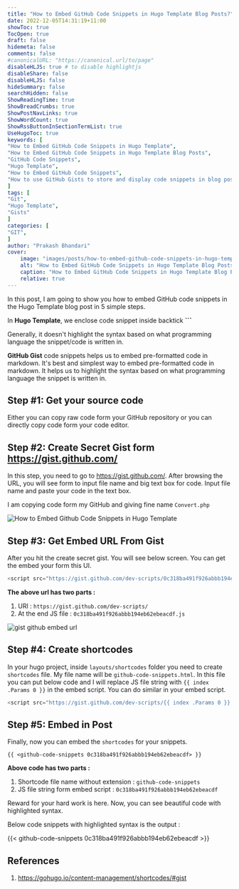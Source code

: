 ```yaml
---
title: "How to Embed GitHub Code Snippets in Hugo Template Blog Posts?"
date: 2022-12-05T14:31:19+11:00
showToc: true
TocOpen: true
draft: false
hidemeta: false
comments: false
#canonicalURL: "https://canonical.url/to/page"
disableHLJS: true # to disable highlightjs
disableShare: false
disableHLJS: false
hideSummary: false
searchHidden: false
ShowReadingTime: true
ShowBreadCrumbs: true
ShowPostNavLinks: true
ShowWordCount: true
ShowRssButtonInSectionTermList: true
UseHugoToc: true
keywords: [
"How to Embed GitHub Code Snippets in Hugo Template",
"How to Embed GitHub Code Snippets in Hugo Template Blog Posts",
"GitHub Code Snippets",
"Hugo Template",
"How to Embed GitHub Code Snippets",
"How to use GitHub Gists to store and display code snippets in blog posts"
]
tags: [
"Git",
"Hugo Template",
"Gists"
]
categories: [
"GIT",
]
author: "Prakash Bhandari"
cover:
    image: "images/posts/how-to-embed-github-code-snippets-in-hugo-template-blog-posts/how-to-embed-github-gist-code-snippets-in-hugo-template-blog-posts.png"
    alt: "How to Embed GitHub Code Snippets in Hugo Template Blog Posts?"
    caption: "How to Embed GitHub Code Snippets in Hugo Template Blog Posts?"
    relative: true
---
```


In this post, I am going to show you how to embed GitHub code snippets in the Hugo Template blog post in 5 simple steps.

In **Hugo Template**, we enclose code snippet inside backtick  **```**

Generally, it doesn't highlight the syntax based on what programming language the snippet/code is written in.

**GitHub Gist** code snippets helps us to embed pre-formatted code in markdown.
It's best and simplest way to embed pre-formatted code in markdown. 
It helps us to highlight the syntax based on what programming language the snippet is written in.


## Step #1: Get your source code

Either you can copy raw code form your GitHub repository or you can directly copy code form your code editor.

## Step #2: Create Secret Gist form https://gist.github.com/
In this step, you need to go to https://gist.github.com/. After browsing the URL, you will see form to input file name and big text box for code. 
Input file name and paste your code in the text box. 

I am copying code form my GitHub and giving fine name `Convert.php` 

![How to Embed Github Code Snippets in Hugo Template](/images/posts/how-to-embed-github-code-snippets-in-hugo-template-blog-posts/gist-github-text-box.png#center)


## Step #3: Get Embed URL From Gist
After you hit the create secret gist. You will see below screen. You can get the embed your form this UI.

```javascript
<script src="https://gist.github.com/dev-scripts/0c318ba491f926abbb194eb62ebeacdf.js"></script>
```

**The above url has two parts :**

1. URl : `https://gist.github.com/dev-scripts/`
2. At the end JS file : `0c318ba491f926abbb194eb62ebeacdf.js`

![gist github embed url](/images/posts/how-to-embed-github-code-snippets-in-hugo-template-blog-posts/gist-github-embed-url.png#center)


## Step #4: Create shortcodes

In your hugo project, inside  `layouts/shortcodes` folder you need to create `shortcodes` file.  My file name will be `github-code-snippets.html`.
In this file you can put below code and I will replace JS file string with `{{ index .Params 0 }}` in the embed script. 
You can do similar in your embed script.

```javascript
<script src="https://gist.github.com/dev-scripts/{{ index .Params 0 }}.js"></script>
```

## Step #5: Embed in Post 

Finally, now you can embed the `shortcodes` for your snippets.

`{{ <github-code-snippets 0c318ba491f926abbb194eb62ebeacdf> }}`

**Above code has two parts :** 

1. Shortcode file name without extension : `github-code-snippets`
2. JS file string form embed script : `0c318ba491f926abbb194eb62ebeacdf` 

Reward for your hard work is here. Now, you can see beautiful code with highlighted syntax. 

Below code snippets with highlighted syntax is the output : 

{{< github-code-snippets 0c318ba491f926abbb194eb62ebeacdf >}}

## References
1. https://gohugo.io/content-management/shortcodes/#gist




